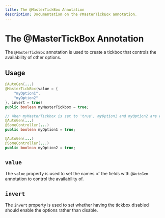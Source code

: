 ```yaml
---
title: The @MasterTickBox Annotation
description: Documentation on the @MasterTickBox annotation.
---
```


<script setup>
import ViewGithub from '../../components/ViewGithub.vue'
</script>

# The @MasterTickBox Annotation

<ViewGithub url="https://github.com/isXander/YetAnotherConfigLib/blob/1.20.x/dev/common/src/main/java/dev/isxander/yacl3/config/v2/api/autogen/MasterTickBox.java" />

The `@MasterTickBox` annotation is used to create a tickbox that controls the availability of other options.

## Usage

```java
@AutoGen(...)
@MasterTickBox(value = {
    "myOption1",
    "myOption2"
}, invert = true)
public boolean myMasterTickbox = true;

// When myMasterTickbox is set to 'true', myOption1 and myOption2 are disabled.
@AutoGen(...)
@SomeController(...)
public boolean myOption1 = true;

@AutoGen(...)
@SomeController(...)
public boolean myOption2 = true;
```

## `value`

The `value` property is used to set the names of the fields with `@AutoGen` annotation to control the availability of.

## `invert`

The `invert` property is used to set whether having the tickbox disabled should enable the options rather than disable.